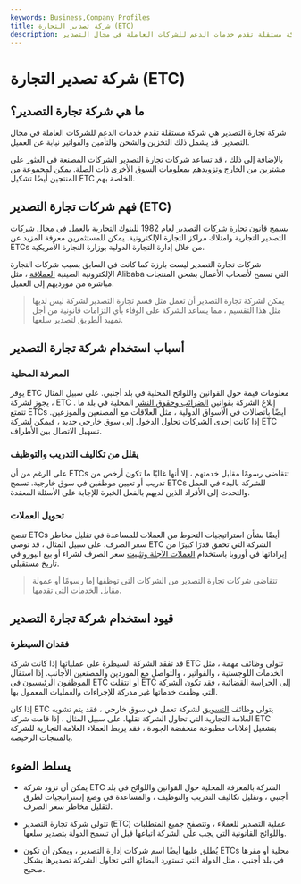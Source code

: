 ```yaml
---
keywords: Business,Company Profiles
title: شركة تصدير التجارة (ETC)
description: شركة تجارة التصدير هي شركة مستقلة تقدم خدمات الدعم للشركات العاملة في مجال التصدير.
---
```


# شركة تصدير التجارة (ETC)
## ما هي شركة تجارة التصدير؟

شركة تجارة التصدير هي شركة مستقلة تقدم خدمات الدعم للشركات العاملة في مجال التصدير. قد يشمل ذلك التخزين والشحن والتأمين والفواتير نيابة عن العميل.

بالإضافة إلى ذلك ، قد تساعد شركات تجارة التصدير الشركات المصنعة في العثور على مشترين من الخارج وتزويدهم بمعلومات السوق الأخرى ذات الصلة. يمكن لمجموعة من المنتجين أيضًا تشكيل ETC الخاصة بهم.

## فهم شركات تجارة التصدير (ETC)

يسمح قانون تجارة شركات التصدير لعام 1982 [للبنوك التجارية](/commercialbank) بالعمل في مجال شركات التصدير التجارية وامتلاك مراكز التجارة الإلكترونية. يمكن للمستثمرين معرفة المزيد عن ETCs من خلال إدارة التجارة الدولية بوزارة التجارة الأمريكية.

شركات تجارة التصدير ليست بارزة كما كانت في السابق بسبب شركات التجارة الإلكترونية الصينية [العملاقة](/conglomerate) ، مثل Alibaba التي تسمح لأصحاب الأعمال بشحن المنتجات مباشرة من مورديهم إلى العميل.

> يمكن لشركة تجارة التصدير أن تعمل مثل قسم تجارة التصدير لشركة ليس لديها مثل هذا التقسيم ، مما يساعد الشركة على الوفاء بأي التزامات قانونية من أجل تمهيد الطريق لتصدير سلعها.

>

## أسباب استخدام شركة تجارة التصدير

### المعرفة المحلية

يوفر ETC معلومات قيمة حول القوانين واللوائح المحلية في بلد أجنبي. على سبيل المثال ، يجوز لشركة ETC إبلاغ الشركة بقوانين [الضرائب وحقوق النشر](/taxation) المحلية في بلد ما . تتمتع ETCs أيضًا باتصالات في الأسواق الدولية ، مثل العلاقات مع المصنعين والموزعين. إذا كانت إحدى الشركات تحاول الدخول إلى سوق خارجي جديد ، فيمكن لشركة ETC تسهيل الاتصال بين الأطراف.

### يقلل من تكاليف التدريب والتوظيف

على الرغم من أن ETCs تتقاضى رسومًا مقابل خدمتهم ، إلا أنها غالبًا ما تكون أرخص من تدريب أو تعيين موظفين في سوق خارجية. تسمح ETCs للشركة بالبدء في العمل والتحدث إلى الأفراد الذين لديهم بالفعل الخبرة للإجابة على الأسئلة المعقدة.

### تحويل العملات

تنصح ETCs أيضًا بشأن استراتيجيات التحوط من العملات للمساعدة في تقليل مخاطر سعر الصرف. على سبيل المثال ، قد توصي ETC الشركة التي تحقق قدرًا كبيرًا من إيراداتها في أوروبا باستخدام [العملات الآجلة وتثبيت](/currencyforward) سعر الصرف لشراء أو بيع اليورو في تاريخ مستقبلي.

> تتقاضى شركات تجارة التصدير من الشركات التي توظفها إما رسومًا أو عمولة مقابل الخدمات التي تقدمها.

>

## قيود استخدام شركة تجارة التصدير

### فقدان السيطرة

قد تفقد الشركة السيطرة على عملياتها إذا كانت شركة ETC تتولى وظائف مهمة ، مثل الخدمات اللوجستية ، والفواتير ، والتواصل مع الموردين والمصنعين الأجانب. إذا استقال الموظفون الرئيسيون في ETC أو انتقلت ETC إلى الحراسة القضائية ، فقد تكون الشركة التي وظفت خدماتها غير مدركة للإجراءات والعمليات المعمول بها.

إذا كان ETC يتولى وظائف [التسويق](/marketing) لشركة تعمل في سوق خارجي ، فقد يتم تشويه العلامة التجارية التي تحاول الشركة نقلها. على سبيل المثال ، إذا قامت شركة ETC بتشغيل إعلانات مطبوعة منخفضة الجودة ، فقد يربط العملاء العلامة التجارية للشركة بالمنتجات الرخيصة.

## يسلط الضوء

- يمكن أن تزود شركة ETC الشركة بالمعرفة المحلية حول القوانين واللوائح في بلد أجنبي ، وتقليل تكاليف التدريب والتوظيف ، والمساعدة في وضع إستراتيجيات لطرق لتقليل مخاطر سعر الصرف.

- تتولى شركة تجارة التصدير (ETC) عملية التصدير للعملاء ، وتتصفح جميع المتطلبات واللوائح القانونية التي يجب على الشركة اتباعها قبل أن تسمح الدولة بتصدير سلعها.

- يُطلق عليها أيضًا اسم شركات إدارة التصدير ، ويمكن أن تكون ETCs محلية أو مقرها في بلد أجنبي ، مثل الدولة التي تستورد البضائع التي تحاول الشركة تصديرها بشكل صحيح.

